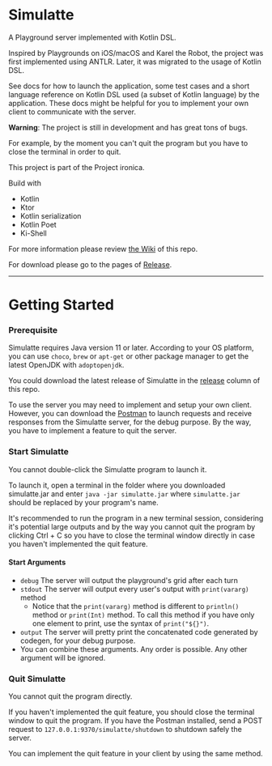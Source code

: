 # Simulatte

A Playground server implemented with Kotlin DSL.

Inspired by Playgrounds on iOS/macOS and Karel the Robot, the project was first implemented using ANTLR. Later, it was 
migrated to the usage of Kotlin DSL.

See docs for how to launch the application, some test cases and a short language reference on Kotlin DSL used (a subset
of Kotlin language) by the application. These docs might be helpful for you to implement your
own client to communicate with the server.

**Warning**: The project is still in development and has great tons of bugs.

For example, by the moment you can't quit the program but you have to close the terminal in order to quit.

This project is part of the Project ironica.

Build with

- Kotlin
- Ktor
- Kotlin serialization
- Kotlin Poet
- Ki-Shell

For more information please review [the Wiki](https://github.com/kokoro-aya/amatsukaze/wiki) of this repo.

For download please go to the pages of [Release](https://github.com/kokoro-aya/amatsukaze/releases).

---

# Getting Started

### Prerequisite

Simulatte requires Java version 11 or later. According to your OS platform, you can use `choco`, `brew` or `apt-get` or other package manager to get the latest OpenJDK with `adoptopenjdk`.

You could download the latest release of Simulatte in the [release](https://github.com/Ironica/simulatte/releases) column of this repo.

To use the server you may need to implement and setup your own client. However, you can download the [Postman](https://www.postman.com/downloads/) to launch requests and receive responses from the Simulatte server, for the debug purpose. By the way, you have to implement a feature to quit the server.

### Start Simulatte

You cannot double-click the Simulatte program to launch it.

To launch it, open a terminal in the folder where you downloaded simulatte.jar and enter `java -jar simulatte.jar` where `simulatte.jar` should be replaced by your program's name.

It's recommended to run the program in a new terminal session, considering it's potential large outputs and by the way you cannot quit the program by clicking Ctrl + C so you have to close the terminal window directly in case you haven't implemented the quit feature.

#### Start Arguments

-   `debug` The server will output the playground's grid after each turn
-   `stdout` The server will output every user's output with `print(vararg)` method
    -   Notice that the `print(vararg)` method is different to `println()` method or `print(Int)` method. To call this method if you have only one element to print, use the syntax of `print("${}")`.  
-   `output` The server will pretty print the concatenated code generated by codegen, for your debug purpose.
-   You can combine these arguments. Any order is possible. Any other argument will be ignored.

### Quit Simulatte

You cannot quit the program directly.

If you haven't implemented the quit feature, you should close the terminal window to quit the program. If you have the Postman installed, send a POST request to `127.0.0.1:9370/simulatte/shutdown`  to shutdown safely the server.

You can implement the quit feature in your client by using the same method.
